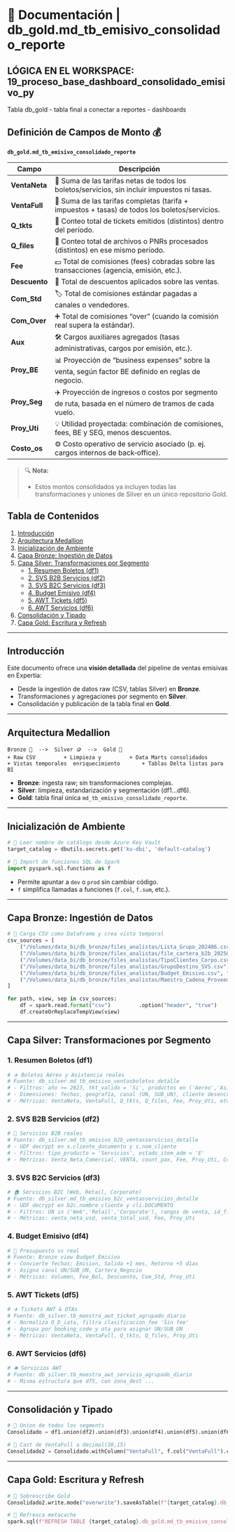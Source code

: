 # 📘 Documentación | db_gold.md_tb_emisivo_consolidado_reporte
## LÓGICA EN EL WORKSPACE: 19_proceso_base_dashboard_consolidado_emisivo_py
Tabla db_gold - tabla final a conectar a reportes - dashboards

## Definición de Campos de Monto 💰  
**`db_gold.md_tb_emisivo_consolidado_reporte`**  

| Campo          | Descripción                                                                                               |
| -------------- | --------------------------------------------------------------------------------------------------------- |
| **VentaNeta**  | 🔖 Suma de las tarifas netas de todos los boletos/servicios, sin incluir impuestos ni tasas.             |
| **VentaFull**  | 🧾 Suma de las tarifas completas (tarifa + impuestos + tasas) de todos los boletos/servicios.             |
| **Q_tkts**     | 🎫 Conteo total de tickets emitidos (distintos) dentro del período.                                       |
| **Q_files**    | 📂 Conteo total de archivos o PNRs procesados (distintos) en ese mismo período.                           |
| **Fee**        | 💵 Total de comisiones (fees) cobradas sobre las transacciones (agencia, emisión, etc.).                  |
| **Descuento**  | 🔻 Total de descuentos aplicados sobre las ventas.                                                         |
| **Com_Std**    | 🏷️ Total de comisiones estándar pagadas a canales o vendedores.                                           |
| **Com_Over**   | ➕ Total de comisiones “over” (cuando la comisión real supera la estándar).                                 |
| **Aux**        | 🛠️ Cargos auxiliares agregados (tasas administrativas, cargos por emisión, etc.).                         |
| **Proy_BE**    | 📊 Proyección de “business expenses” sobre la venta, según factor BE definido en reglas de negocio.       |
| **Proy_Seg**   | ✈️ Proyección de ingresos o costos por segmento de ruta, basada en el número de tramos de cada vuelo.    |
| **Proy_Uti**   | 💡 Utilidad proyectada: combinación de comisiones, fees, BE y SEG, menos descuentos.                      |
| **Costo_os**   | ⚙️ Costo operativo de servicio asociado (p. ej. cargos internos de back‐office).                          |

> 🔍 **Nota:**  
> - Estos montos consolidados ya incluyen todas las transformaciones y uniones de Silver en un único repositorio Gold.

## Tabla de Contenidos
1. [Introducción](#introducción)
2. [Arquitectura Medallion](#arquitectura-medallion)
3. [Inicialización de Ambiente](#inicialización-de-ambiente)
4. [Capa Bronze: Ingestión de Datos](#capa-bronze-ingestión-de-datos)
5. [Capa Silver: Transformaciones por Segmento](#capa-silver-transformaciones-por-segmento)
   - [1. Resumen Boletos (df1)](#1-resumen-boletos-df1)
   - [2. SVS B2B Servicios (df2)](#2-svs-b2b-servicios-df2)
   - [3. SVS B2C Servicios (df3)](#3-svs-b2c-servicios-df3)
   - [4. Budget Emisivo (df4)](#4-budget-emisivo-df4)
   - [5. AWT Tickets (df5)](#5-awt-tickets-df5)
   - [6. AWT Servicios (df6)](#6-awt-servicios-df6)
6. [Consolidación y Tipado](#consolidación-y-tipado)
7. [Capa Gold: Escritura y Refresh](#capa-gold-escritura-y-refresh)

---

## Introducción
Este documento ofrece una **visión detallada** del pipeline de ventas emisivas en Expertia:
- Desde la ingestión de datos raw (CSV, tablas Silver) en **Bronze**.
- Transformaciones y agregaciones por segmento en **Silver**.
- Consolidación y publicación de la tabla final en **Gold**.

---

## Arquitectura Medallion

```text
Bronze 🥉  -->  Silver 🪙  -->  Gold 🥇
+ Raw CSV         + Limpieza y         + Data Marts consolidados
+ Vistas temporales  enriquecimiento       + Tablas Delta listas para BI
```
- **Bronze**: ingesta raw; sin transformaciones complejas.
- **Silver**: limpieza, estandarización y segmentación (df1…df6).
- **Gold**: tabla final única `md_tb_emisivo_consolidado_reporte`.

---

## Inicialización de Ambiente
```python
# 🔑 Leer nombre de catálogo desde Azure Key Vault
target_catalog = dbutils.secrets.get('kv-dbi', 'default-catalog')

# 🧰 Import de funciones SQL de Spark
import pyspark.sql.functions as f
```
- Permite apuntar a `dev` o `prod` sin cambiar código.
- `f` simplifica llamadas a funciones (`f.col`, `f.sum`, etc.).

---

## Capa Bronze: Ingestión de Datos
```python
# 📂 Carga CSV como DataFrame y crea vista temporal
csv_sources = [
    ("/Volumes/data_bi/db_bronze/files_analistas/Lista_Grupo_202406.csv", "dotacion_svs_202406", ","),
    ("/Volumes/data_bi/db_bronze/files_analistas/file_cartera_b2b_202502.csv", "file_cartera_b2b_202502", ","),
    ("/Volumes/data_bi/db_bronze/files_analistas/TipoClientes_Corpo.csv", "TipoClientes_Corpo", ","),
    ("/Volumes/data_bi/db_bronze/files_analistas/GrupoDestino_SVS.csv", "GrupoDestino_SVS", ","),
    ("/Volumes/data_bi/db_bronze/files_analistas/Budget_Emisivo.csv", "Budget_Emisivo", "|"),
    ("/Volumes/data_bi/db_bronze/files_analistas/Maestro_Cadena_Proveedor.csv", "Cadena_Proveedor", ",")
]

for path, view, sep in csv_sources:
    df = spark.read.format("csv")         .option("header", "true")         .option("sep", sep)         .option("inferSchema", "true")         .load(path)
    df.createOrReplaceTempView(view)
```

---

## Capa Silver: Transformaciones por Segmento

### 1. Resumen Boletos (df1)
```python
# ✈️ Boletos Aéreo y Asistencia reales
# Fuente: db_silver.md_tb_emisivo_ventasboletos_detalle
# - Filtros: año >= 2023, tkt_valido = 'Si', productos en ('Aereo','Asistencia'), ...
# - Dimensiones: fechas, geografía, canal (UN, SUB_UN), cliente desencriptado
# - Métricas: VentaNeta, VentaFull, Q_tkts, Q_files, Fee, Proy_Uti, etc.
```

### 2. SVS B2B Servicios (df2)
```python
# 🏢 Servicios B2B reales
# Fuente: db_silver.md_tb_emisivo_b2b_ventasservicios_detalle
# - UDF decrypt en s.cliente_documento y s.nom_cliente
# - Filtros: tipo_producto = 'Servicios', estado_item_adm = 'E'
# - Métricas: Venta_Neta_Comercial, VENTA, count_pax, Fee, Proy_Uti, Costo_os
```

### 3. SVS B2C Servicios (df3)
```python
# 🏠 Servicios B2C (Web, Retail, Corporate)
# Fuente: db_silver.md_tb_emisivo_b2c_ventasservicios_detalle
# - UDF decrypt en b2c.nombre_cliente y cli.DOCUMENTO
# - Filtros: UN in ('Web','Retail','Corporate'), rangos de venta, id_file excluidos
# - Métricas: venta_neta_usd, venta_total_usd, Fee, Proy_Uti
```

### 4. Budget Emisivo (df4)
```python
# 💸 Presupuesto vs real
# Fuente: Bronze view Budget_Emisivo
# - Convierte fechas: Emision, Salida +1 mes, Retorno +5 días
# - Asigna canal UN/SUB_UN, Cartera_Negocio
# - Métricas: Volumen, Fee_Bol, Descuento, Com_Std, Proy_Uti
```

### 5. AWT Tickets (df5)
```python
# ✈️ Tickets AWT & OTAs
# Fuente: db_silver.tb_maestra_awt_ticket_agrupado_diario
# - Normaliza O_D_iata, filtra clasificacion_fee 'Sin fee'
# - Agrupa por booking_code y ota para asignar UN/SUB_UN
# - Métricas: VentaNeta, VentaFull, Q_tkts, Q_files, Proy_Uti
```

### 6. AWT Servicios (df6)
```python
# 🛎️ Servicios AWT
# Fuente: db_silver.tb_maestra_awt_servicio_agrupado_diario
# - Misma estructura que df5, con zona_dest ...
```

---

## Consolidación y Tipado
```python
# 🔗 Union de todos los segments
Consolidado = df1.union(df2).union(df3).union(df4).union(df5).union(df6)

# 💎 Cast de VentaFull a decimal(38,15)
Consolidado2 = Consolidado.withColumn("VentaFull", f.col("VentaFull").cast("decimal(38,15)"))
```

---

## Capa Gold: Escritura y Refresh
```python
# 💾 Sobrescribe Gold
Consolidado2.write.mode("overwrite").saveAsTable(f"{target_catalog}.db_gold.md_tb_emisivo_consolidado_reporte")

# 🔄 Refresca metacache
spark.sql(f"REFRESH TABLE {target_catalog}.db_gold.md_tb_emisivo_consolidado_reporte")
```
